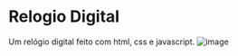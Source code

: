 # Relogio Digital
Um relógio digital feito com html, css e javascript.
![image](https://user-images.githubusercontent.com/69404289/118859144-479a9500-b8b0-11eb-8a20-a0fac02f0b48.png)
